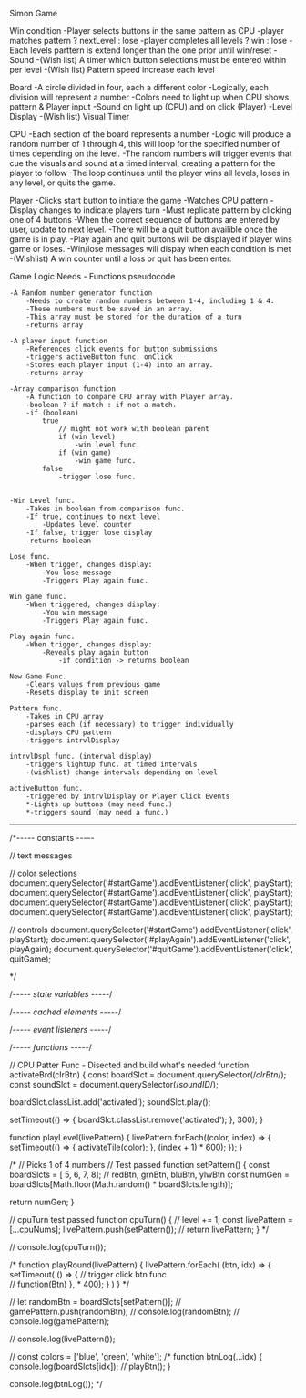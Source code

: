 Simon Game

Win condition
    -Player selects buttons in the same pattern as CPU
    -player matches pattern ? nextLevel : lose
    -player completes all levels ? win : lose 
    -Each levels parttern is extend longer than the one prior
    until win/reset
    -Sound
    -(Wish list) A timer which button selections must be entered within per level
    -(Wish list) Pattern speed increase each level

Board
    -A circle divided in four, each a different color
    -Logically, each division will represent a number
    -Colors need to light up when CPU shows pattern & Player input
    -Sound on light up (CPU) and on click (Player)
    -Level Display
    -(Wish list) Visual Timer

CPU
    -Each section of the board represents a number
    -Logic will produce a random number of 1 through 4,
        this will loop for the specified number of times
        depending on the level.
    -The random numbers will trigger events that cue the visuals
        and sound at a timed interval, creating a pattern for the
         player to follow
    -The loop continues until the player wins all levels, loses in any level,
    or quits the game.

Player
    -Clicks start button to initiate the game
    -Watches CPU pattern
    -Display changes to indicate players turn
    -Must replicate pattern by clicking one of 4 buttons
    -When the correct sequence of buttons are entered by user,
        update to next level.
    -There will be a quit button availible once the game is in play.
    -Play again and quit buttons will be displayed if player wins game or loses. 
    -Win/lose messages will dispay when each condition is met
    -(Wishlist) A win counter until a loss or quit has been enter.
    

Game Logic Needs - Functions pseudocode

    -A Random number generator function
        -Needs to create random numbers between 1-4, including 1 & 4.
        -These numbers must be saved in an array.
        -This array must be stored for the duration of a turn
        -returns array

    -A player input function
        -References click events for button submissions
        -triggers activeButton func. onClick
        -Stores each player input (1-4) into an array.
        -returns array

    -Array comparison function
        -A function to compare CPU array with Player array.
        -boolean ? if match : if not a match.
        -if (boolean)
            true
                // might not work with boolean parent
                if (win level)
                    -win level func.
                if (win game)
                    -win game func.
            false
                -trigger lose func.
            
    
    -Win Level func.
        -Takes in boolean from comparison func.
        -If true, continues to next level
            -Updates level counter
        -If false, trigger lose display
        -returns boolean

    Lose func.
        -When trigger, changes display:
            -You lose message
            -Triggers Play again func.

    Win game func.
        -When triggered, changes display:
            -You win message
            -Triggers Play again func.

    Play again func.
        -When trigger, changes display:
            -Reveals play again button
                -if condition -> returns boolean

    New Game Func.
        -Clears values from previous game
        -Resets display to init screen

    Pattern func.
        -Takes in CPU array
        -parses each (if necessary) to trigger individually
        -displays CPU pattern
        -triggers intrvlDisplay

    intrvlDspl func. (interval display)
        -triggers lightUp func. at timed intervals
        -(wishlist) change intervals depending on level

    activeButton func.
        -triggered by intrvlDisplay or Player Click Events
        *-Lights up buttons (may need func.)
        *-triggers sound (may need a func.)


******************************************************


  /*----- constants -----
  
// text messages


// color selections
document.querySelector('#startGame').addEventListener('click', playStart);
document.querySelector('#startGame').addEventListener('click', playStart);
document.querySelector('#startGame').addEventListener('click', playStart);
document.querySelector('#startGame').addEventListener('click', playStart);

// controls
document.querySelector('#startGame').addEventListener('click', playStart);
document.querySelector('#playAgain').addEventListener('click', playAgain);
document.querySelector('#quitGame').addEventListener('click', quitGame);
  
  
  
  */


  /*----- state variables -----*/


  /*----- cached elements  -----*/


  /*----- event listeners -----*/


/*----- functions -----*/


// CPU Patter Func - Disected and build what's needed
function activateBrd(clrBtn) {
  const boardSlct = document.querySelector(/*clrBtn*/);
  const soundSlct = document.querySelector(/*soundID*/);

  boardSlct.classList.add('activated');
  soundSlct.play();

  setTimeout(() => {
    boardSlct.classList.remove('activated');
  }, 300);
}

function playLevel(livePattern) {
  livePattern.forEach((color, index) => {
    setTimeout(() => {
      activateTile(color);
    }, (index + 1) * 600);
  });
}




/*
// Picks 1 of 4 numbers   // Test passed
function setPattern() { 
  const boardSlcts = [ 5, 6, 7, 8]; // redBtn, grnBtn, bluBtn, ylwBtn
  const numGen = boardSlcts[Math.floor(Math.random() * boardSlcts.length)];

  return numGen;
}

// cpuTurn test passed
function cpuTurn() { 
  // level += 1;
  const livePattern = [...cpuNums];
  livePattern.push(setPattern());
  // return livePattern;
}
*/

// console.log(cpuTurn());

/*
function playRound(livePattern) { 
  livePattern.forEach(
    (btn, idx) => { 
      setTimeout(
        () => {
          // trigger click btn func   
          // function(Btn)
        }, * 400);
    }
  )
}
*/


// let randomBtn = boardSlcts[setPattern()];
// gamePattern.push(randomBtn);
// console.log(randomBtn);
// console.log(gamePattern);



// console.log(livePattern());

// const colors = ['blue', 'green', 'white'];
/*
function btnLog(...idx) {
  console.log(boardSlcts[idx]);
  // playBtn();
}

console.log(btnLog());
*/

